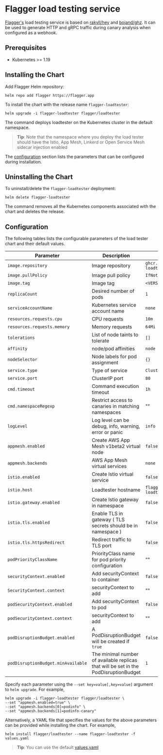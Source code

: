 # Flagger load testing service

[Flagger's](https://github.com/fluxcd/flagger) load testing service is based on
[rakyll/hey](https://github.com/rakyll/hey) and
[bojand/ghz](https://github.com/bojand/ghz).
It can be used to generate HTTP and gRPC traffic during canary analysis when configured as a webhook.

## Prerequisites

* Kubernetes >= 1.19

## Installing the Chart

Add Flagger Helm repository:

```console
helm repo add flagger https://flagger.app
```

To install the chart with the release name `flagger-loadtester`:

```console
helm upgrade -i flagger-loadtester flagger/loadtester
```

The command deploys loadtester on the Kubernetes cluster in the default namespace.

> **Tip**: Note that the namespace where you deploy the load tester should
> have the Istio, App Mesh, Linkerd or Open Service Mesh sidecar injection enabled

The [configuration](#configuration) section lists the parameters that can be configured during installation.

## Uninstalling the Chart

To uninstall/delete the `flagger-loadtester` deployment:

```console
helm delete flagger-loadtester
```

The command removes all the Kubernetes components associated with the chart and deletes the release.

## Configuration

The following tables lists the configurable parameters of the load tester chart and their default values.

| Parameter                          | Description                                                                          | Default                             |
|------------------------------------|--------------------------------------------------------------------------------------|-------------------------------------|
| `image.repository`                 | Image repository                                                                     | `ghcr.io/fluxcd/flagger-loadtester` |
| `image.pullPolicy`                 | Image pull policy                                                                    | `IfNotPresent`                      |
| `image.tag`                        | Image tag                                                                            | `<VERSION>`                         |
| `replicaCount`                     | Desired number of pods                                                               | `1`                                 |
| `serviceAccountName`               | Kubernetes service account name                                                      | `none`                              |
| `resources.requests.cpu`           | CPU requests                                                                         | `10m`                               |
| `resources.requests.memory`        | Memory requests                                                                      | `64Mi`                              |
| `tolerations`                      | List of node taints to tolerate                                                      | `[]`                                |
| `affinity`                         | node/pod affinities                                                                  | `node`                              |
| `nodeSelector`                     | Node labels for pod assignment                                                       | `{}`                                |
| `service.type`                     | Type of service                                                                      | `ClusterIP`                         |
| `service.port`                     | ClusterIP port                                                                       | `80`                                |
| `cmd.timeout`                      | Command execution timeout                                                            | `1h`                                |
| `cmd.namespaceRegexp`              | Restrict access to canaries in matching namespaces                                   | ""                                  |
| `logLevel`                         | Log level can be debug, info, warning, error or panic                                | `info`                              |
| `appmesh.enabled`                  | Create AWS App Mesh v1beta2 virtual node                                             | `false`                             |
| `appmesh.backends`                 | AWS App Mesh virtual services                                                        | `none`                              |
| `istio.enabled`                    | Create Istio virtual service                                                         | `false`                             |
| `istio.host`                       | Loadtester hostname                                                                  | `flagger-loadtester.flagger`        |
| `istio.gateway.enabled`            | Create Istio gateway in namespace                                                    | `false`                             |
| `istio.tls.enabled`                | Enable TLS in gateway ( TLS secrets should be in namespace )                         | `false`                             |
| `istio.tls.httpsRedirect`          | Redirect traffic to TLS port                                                         | `false`                             |
| `podPriorityClassName`             | PriorityClass name for pod priority configuration                                    | ""                                  |
| `securityContext.enabled`          | Add securityContext to container                                                     | `false`                             |
| `SecurityContext.context`          | securityContext to add                                                               | ""                                  |
| `podSecurityContext.enabled`       | Add securityContext to pod                                                           | `false`                             |
| `podSecurityContext.context`       | securityContext to add                                                               | ""                                  |
| `podDisruptionBudget.enabled`      | A PodDisruptionBudget will be created if `true`                                      | `false`                             |
| `podDisruptionBudget.minAvailable` | The minimal number of available replicas that will be set in the PodDisruptionBudget | `1`                                 |

Specify each parameter using the `--set key=value[,key=value]` argument to `helm upgrade`. For example,

```console
helm upgrade -i flagger-loadtester flagger/loadtester \
--set "appmesh.enabled=true" \
--set "appmesh.backends[0]=podinfo" \
--set "appmesh.backends[1]=podinfo-canary"
```

Alternatively, a YAML file that specifies the values for the above parameters can be provided while installing the chart. For example,

```console
helm install flagger/loadtester --name flagger-loadtester -f values.yaml
```

> **Tip**: You can use the default [values.yaml](values.yaml)
